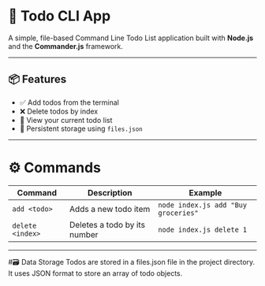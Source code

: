 # 📝 Todo CLI App

A simple, file-based Command Line Todo List application built with **Node.js** and the **Commander.js** framework.

---

## 📦 Features

- ✅ Add todos from the terminal  
- ❌ Delete todos by index  
- 📄 View your current todo list  
- 💾 Persistent storage using `files.json`

---

# ⚙️ Commands
| Command          | Description                  | Example                             |
| ---------------- | ---------------------------- | ----------------------------------- |
| `add <todo>`     | Adds a new todo item         | `node index.js add "Buy groceries"` |
| `delete <index>` | Deletes a todo by its number | `node index.js delete 1`            |

---

#🗃️ Data Storage
Todos are stored in a files.json file in the project directory. It uses JSON format to store an array of todo objects.
